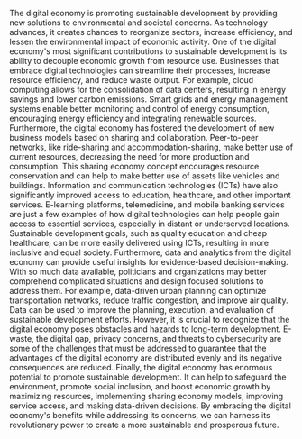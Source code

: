 The digital economy is promoting sustainable development by providing new solutions to environmental and societal concerns. As technology advances, it creates chances to reorganize sectors, increase efficiency, and lessen the environmental impact of economic activity. One of the digital economy's most significant contributions to sustainable development is its ability to decouple economic growth from resource use. Businesses that embrace digital technologies can streamline their processes, increase resource efficiency, and reduce waste output. For example, cloud computing allows for the consolidation of data centers, resulting in energy savings and lower carbon emissions. Smart grids and energy management systems enable better monitoring and control of energy consumption, encouraging energy efficiency and integrating renewable sources.
Furthermore, the digital economy has fostered the development of new business models based on sharing and collaboration. Peer-to-peer networks, like ride-sharing and accommodation-sharing, make better use of current resources, decreasing the need for more production and consumption. This sharing economy concept encourages resource conservation and can help to make better use of assets like vehicles and buildings. Information and communication technologies (ICTs) have also significantly improved access to education, healthcare, and other important services. E-learning platforms, telemedicine, and mobile banking services are just a few examples of how digital technologies can help people gain access to essential services, especially in distant or underserved locations. Sustainable development goals, such as quality education and cheap healthcare, can be more easily delivered using ICTs, resulting in more inclusive and equal society.
Furthermore, data and analytics from the digital economy can provide useful insights for evidence-based decision-making. With so much data available, politicians and organizations may better comprehend complicated situations and design focused solutions to address them. For example, data-driven urban planning can optimize transportation networks, reduce traffic congestion, and improve air quality. Data can be used to improve the planning, execution, and evaluation of sustainable development efforts. However, it is crucial to recognize that the digital economy poses obstacles and hazards to long-term development. E-waste, the digital gap, privacy concerns, and threats to cybersecurity are some of the challenges that must be addressed to guarantee that the advantages of the digital economy are distributed evenly and its negative consequences are reduced. Finally, the digital economy has enormous potential to promote sustainable development. It can help to safeguard the environment, promote social inclusion, and boost economic growth by maximizing resources, implementing sharing economy models, improving service access, and making data-driven decisions. By embracing the digital economy's benefits while addressing its concerns, we can harness its revolutionary power to create a more sustainable and prosperous future.
